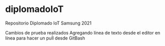 # diplomadoIoT
Repositorio Diplomado IoT Samsung 2021

Cambios de prueba realizados
Agregando línea de texto desde el editor en línea para hacer un puĺl desde GitBash
